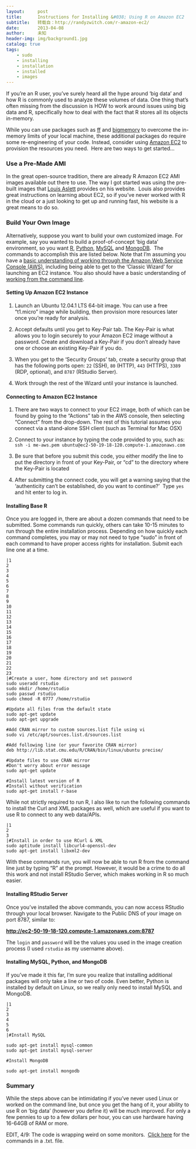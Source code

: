 ```yaml
---
layout:     post
title:      Instructions for Installing &#038; Using R on Amazon EC2
subtitle:   转载自：http://randyzwitch.com/r-amazon-ec2/
date:       2013-04-08
author:     未知
header-img: img/background1.jpg
catalog: true
tags:
    - sudo
    - installing
    - installation
    - installed
    - images
---
```


If you’re an R user, you’ve surely heard all the hype around ‘big data’ and how R is commonly used to analyze these volumes of data. One thing that’s often missing from the discussion is HOW to work around issues using big data and R, specifically how to deal with the fact that R stores all its objects in-memory.

While you can use packages such as [ff](http://cran.r-project.org/web/packages/ff/index.html) and [bigmemory](http://cran.r-project.org/web/packages/bigmemory/index.html) to overcome the in-memory limits of your local machine, these additional packages do require some re-engineering of your code. Instead, consider using [Amazon EC2](http://aws.amazon.com/ec2) to provision the resources you need.  Here are two ways to get started…

### Use a Pre-Made AMI

In the great open-source tradition, there are already R Amazon EC2 AMI images available out there to use. The way I got started was using the pre-built images that [Louis Aslett](http://www.louisaslett.com/RStudio_AMI) provides on his website.  Louis also provides great instructions on learning about EC2, so if you’ve never worked with R in the cloud or a just looking to get up and running fast, his website is a great means to do so.

### Build Your Own Image

Alternatively, suppose you want to build your own customized image. For example, say you wanted to build a proof-of-concept ‘big data’ environment, so you want [R](http://cran.r-project.org/), [Python](http://python.org/), [MySQL](http://dev.mysql.com/) and [MongoDB](http://www.mongodb.org/).  The commands to accomplish this are listed below. Note that I’m assuming you have a [basic understanding of working through the Amazon Web Service Console (AWS)](http://aws.amazon.com/ec2/faqs), including being able to get to the ‘Classic Wizard’ for launching an EC2 instance. You also should have a basic understanding of [working from the command line](http://cli.learncodethehardway.org/book).

#### Setting Up Amazon EC2 Instance

1. Launch an Ubuntu 12.04.1 LTS 64-bit image. You can use a free “t1.micro” image while building, then provision more resources later once you’re ready for analysis.

1. Accept defaults until you get to Key-Pair tab. The Key-Pair is what allows you to login securely to your Amazon EC2 image without a password. Create and download a Key-Pair if you don’t already have one or choose an existing Key-Pair if you do.

1. When you get to the ‘Security Groups’ tab, create a security group that has the following ports open: `22` (SSH), `80` (HTTP), `443` (HTTPS), `3389` (RDP, optional), and `8787` (RStudio Server).

1. Work through the rest of the Wizard until your instance is launched.


#### Connecting to Amazon EC2 Instance

1. There are two ways to connect to your EC2 image, both of which can be found by going to the “Actions” tab in the AWS console, then selecting “Connect” from the drop-down. The rest of this tutorial assumes you connect via a stand-alone SSH client (such as Terminal for Mac OSX)

1. Connect to your instance by typing the code provided to you, such as: `ssh -i me-aws.pem ubuntu@ec2-50-19-18-120.compute-1.amazonaws.com`

1. Be sure that before you submit this code, you either modify the line to put the directory in front of your Key-Pair, or “cd” to the directory where the Key-Pair is located

1. After submitting the connect code, you will get a warning saying that the ‘authenticity can’t be established, do you want to continue?’  Type `yes` and hit enter to log in.


#### Installing Base R

Once you are logged in, there are about a dozen commands that need to be submitted. Some commands run quickly, others can take 10-15 minutes to run through the entire installation process. Depending on how quickly each command completes, you may or may not need to type “sudo” in front of each command to have proper access rights for installation. Submit each line one at a time.

```
|1
2
3
4
5
6
7
8
9
10
11
12
13
14
15
16
17
18
19
20
21
22
23
|#Create a user, home directory and set password
sudo useradd rstudio
sudo mkdir /home/rstudio
sudo passwd rstudio
sudo chmod -R 0777 /home/rstudio

#Update all files from the default state
sudo apt-get update
sudo apt-get upgrade

#Add CRAN mirror to custom sources.list file using vi
sudo vi /etc/apt/sources.list.d/sources.list

#Add following line (or your favorite CRAN mirror)
deb http://lib.stat.cmu.edu/R/CRAN/bin/linux/ubuntu precise/

#Update files to use CRAN mirror
#Don't worry about error message
sudo apt-get update

#Install latest version of R
#Install without verification
sudo apt-get install r-base

```

While not strictly required to run R, I also like to run the following commands to install the Curl and XML packages as well, which are useful if you want to use R to connect to any web data/APIs.

```
|1
2
3
|#Install in order to use RCurl & XML
sudo aptitude install libcurl4-openssl-dev
sudo apt-get install libxml2-dev

```

With these commands run, you will now be able to run R from the command line just by typing “R” at the prompt. However, it would be a crime to do all this work and not install RStudio Server, which makes working in R so much easier.

#### Installing RStudio Server

Once you’ve installed the above commands, you can now access RStudio through your local browser. Navigate to the Public DNS of your image on port 8787, similar to:

**http://ec2-50-19-18-120.compute-1.amazonaws.com:8787**

The `login` and `password` will be the values you used in the image creation process (I used `rstudio` as my username above).

#### Installing MySQL, Python, and MongoDB

If you’ve made it this far, I’m sure you realize that installing additional packages will only take a line or two of code. Even better, Python is installed by default on Linux, so we really only need to install MySQL and MongoDB.

```
|1
2
3
4
5
6
|#Install MySQL

sudo apt-get install mysql-common
sudo apt-get install mysql-server

#Install MongoDB

sudo apt-get install mongodb

```

### Summary

While the steps above can be intimidating if you’ve never used Linux or worked on the command line, but once you get the hang of it, your ability to use R on ‘big data’ (however you define it) will be much improved. For only a few pennies to up to a few dollars per hour, you can use hardware having 16-64GB of RAM or more.

EDIT, 4/9: The code is wrapping weird on some monitors.  [Click here](http://randyzwitch.com/wp-content/uploads/2013/04/amazon-ec2-rstudio.txt) for the commands in a .txt. file.

